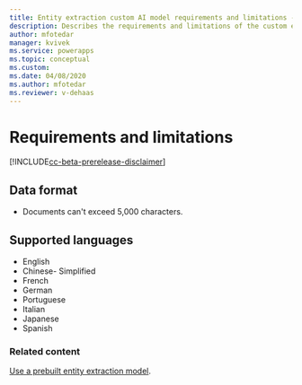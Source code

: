 ```yaml
---
title: Entity extraction custom AI model requirements and limitations -  AI Builder | Microsoft Docs
description: Describes the requirements and limitations of the custom entity extraction AI model in AI Builder.
author: mfotedar
manager: kvivek
ms.service: powerapps
ms.topic: conceptual
ms.custom: 
ms.date: 04/08/2020
ms.author: mfotedar
ms.reviewer: v-dehaas
---
```


# Requirements and limitations

[!INCLUDE[cc-beta-prerelease-disclaimer](./includes/cc-beta-prerelease-disclaimer.md)]

## Data format 
- Documents can't exceed 5,000 characters.

##  Supported languages

- English
- Chinese- Simplified
- French
- German
- Portuguese
- Italian
- Japanese
- Spanish

### Related content

[Use a prebuilt entity extraction model](prebuilt-entity-extraction.md).  
